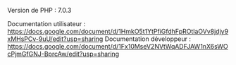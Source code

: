 Version de PHP : 7.0.3

Documentation utilisateur : https://docs.google.com/document/d/1HmkO5t1YtPfiGfdhFpROtlaOVv8jdjy9xMHsPCv-9uU/edit?usp=sharing
Documentation développeur : https://docs.google.com/document/d/1Fx10MseV2NVtWqADFJAW1nX6sWOcPjmGfGNJ-BprcAw/edit?usp=sharing
